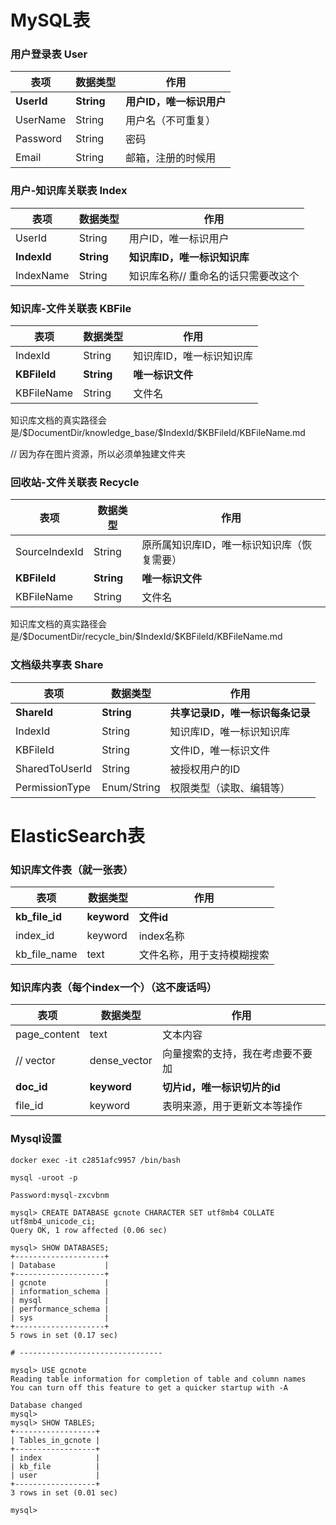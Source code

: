 #  MySQL表



### 用户登录表 User

| 表项         | 数据类型       | 作用              |
|------------|------------|-----------------|
| **UserId** | **String** | **用户ID，唯一标识用户** |
| UserName   | String     | 用户名（不可重复）       |
| Password   | String     | 密码              |
| Email      | String     | 邮箱，注册的时候用       |



### 用户-知识库关联表 Index

| 表项        | 数据类型   | 作用                                |
| ----------- | ---------- | ----------------------------------- |
| UserId      | String     | 用户ID，唯一标识用户                |
| **IndexId** | **String** | **知识库ID，唯一标识知识库**        |
| IndexName   | String     | 知识库名称// 重命名的话只需要改这个 |



### 知识库-文件关联表 KBFile

| 表项           | 数据类型       | 作用            |
|--------------|------------|---------------|
| IndexId      | String     | 知识库ID，唯一标识知识库 |
| **KBFileId** | **String** | **唯一标识文件**    |
| KBFileName   | String     | 文件名           |

知识库文档的真实路径会是/\$DocumentDir/knowledge_base/\$IndexId/\$KBFileId/KBFileName.md

// 因为存在图片资源，所以必须单独建文件夹



### 回收站-文件关联表 Recycle

| 表项          | 数据类型   | 作用                                       |
| ------------- | ---------- | ------------------------------------------ |
| SourceIndexId | String     | 原所属知识库ID，唯一标识知识库（恢复需要） |
| **KBFileId**  | **String** | **唯一标识文件**                           |
| KBFileName    | String     | 文件名                                     |

知识库文档的真实路径会是/\$DocumentDir/recycle_bin/\$IndexId/\$KBFileId/KBFileName.md



### 文档级共享表 Share

| 表项           | 数据类型    | 作用                             |
| -------------- | ----------- | -------------------------------- |
| **ShareId**    | **String**  | **共享记录ID，唯一标识每条记录** |
| IndexId        | String      | 知识库ID，唯一标识知识库         |
| KBFileId       | String      | 文件ID，唯一标识文件             |
| SharedToUserId | String      | 被授权用户的ID                   |
| PermissionType | Enum/String | 权限类型（读取、编辑等）         |



# ElasticSearch表

### 知识库文件表（就一张表）

| 表项             | 数据类型    | 作用                       |
|----------------| ----------- | -------------------------- |
| **kb_file_id** | **keyword** | **文件id**                 |
| index_id       | keyword     | index名称                  |
| kb_file_name   | text        | 文件名称，用于支持模糊搜索 |



### 知识库内表（每个index一个）（这不废话吗）

| 表项         | 数据类型     | 作用                             |
| ------------ | ------------ | -------------------------------- |
| page_content | text         | 文本内容                         |
| // vector    | dense_vector | 向量搜索的支持，我在考虑要不要加 |
| **doc_id**   | **keyword**  | **切片id，唯一标识切片的id**     |
| file_id      | keyword      | 表明来源，用于更新文本等操作     |



### Mysql设置

```shell
docker exec -it c2851afc9957 /bin/bash

mysql -uroot -p

Password:mysql-zxcvbnm

mysql> CREATE DATABASE gcnote CHARACTER SET utf8mb4 COLLATE utf8mb4_unicode_ci;
Query OK, 1 row affected (0.06 sec)

mysql> SHOW DATABASES;
+--------------------+
| Database           |
+--------------------+
| gcnote             |
| information_schema |
| mysql              |
| performance_schema |
| sys                |
+--------------------+
5 rows in set (0.17 sec)

# --------------------------------

mysql> USE gcnote
Reading table information for completion of table and column names
You can turn off this feature to get a quicker startup with -A

Database changed
mysql>
mysql> SHOW TABLES;
+------------------+
| Tables_in_gcnote |
+------------------+
| index            |
| kb_file          |
| user             |
+------------------+
3 rows in set (0.01 sec)

mysql>
```